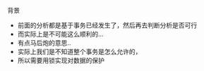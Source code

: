 背景

- 前面的分析都是基于事务已经发生了，然后再去判断分析是否可行
- 而实际上是不可能这么顺利的...
- 有点马后炮的意思..
- 实际上我们是不知道整个事务是怎么允许的，
- 所以需要用锁实现对数据的保护